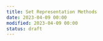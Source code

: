 ```yaml
---
title: Set Representation Methods
date: 2023-04-09 00:00
modified: 2023-04-09 00:00
status: draft
---
```

